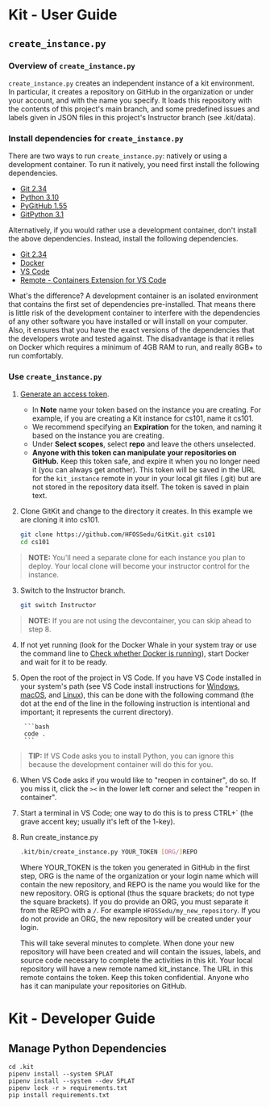 # Kit - User Guide

## `create_instance.py`

### Overview of `create_instance.py`

`create_instance.py` creates an independent instance of a kit environment. In particular, it creates a repository on GitHub in the organization or under your account, and with the name you specify. It loads this repository with the contents of this project's main branch, and some predefined issues and labels given in JSON files in this project's Instructor branch (see .kit/data).

### Install dependencies for `create_instance.py`

There are two ways to run `create_instance.py`: natively or using a development container. To run it natively, you need first install the following dependencies.

* [Git 2.34](https://git-scm.com/)
* [Python 3.10](https://www.python.org/)
* [PyGitHub 1.55](https://pygithub.readthedocs.io/en/latest/introduction.html)
* [GitPython 3.1](https://gitpython.readthedocs.io/en/stable/)

Alternatively, if you would rather use a development container, don't install the above dependencies. Instead, install the following dependencies.

* [Git 2.34](https://git-scm.com/)
* [Docker](https://www.docker.com/get-started)
* [VS Code](https://code.visualstudio.com/)
* [Remote - Containers Extension for VS Code](https://marketplace.visualstudio.com/items?itemName=ms-vscode-remote.remote-containers)

What's the difference? A development container is an isolated environment that contains the first set of dependencies pre-installed. That means there is little risk of the development container to interfere with the dependencies of any other software you have installed or will install on your computer. Also, it ensures that you have the exact versions of the dependencies that the developers wrote and tested against. The disadvantage is that it relies on Docker which requires a minimum of 4GB RAM to run, and really 8GB+ to run comfortably.

### Use `create_instance.py`

1. [Generate an access token](https://docs.github.com/en/authentication/keeping-your-account-and-data-secure/creating-a-personal-access-token).
    - In **Note** name your token based on the instance you are creating. For example, if you are creating a Kit instance for cs101, name it cs101.
    - We recommend specifying an **Expiration** for the token, and naming it based on the instance you are creating.
    - Under **Select scopes**, select **repo** and leave the others unselected.
    - **Anyone with this token can manipulate your repositories on GitHub.** Keep this token safe, and expire it when you no longer need it (you can always get another). This token will be saved in the URL for the `kit_instance` remote in your in your local git files (.git) but are not stored in the repository data itself. The token is saved in plain text.

2. Clone GitKit and change to the directory it creates. In this example we are cloning it into cs101.

    ```bash
    git clone https://github.com/HFOSSedu/GitKit.git cs101
    cd cs101
    ```

> **NOTE:** You'll need a separate clone for each instance you plan to deploy. Your local clone will become your instructor control for the instance.

3.  Switch to the Instructor branch.

    ```bash
    git switch Instructor
    ```

> **NOTE:** If you are not using the devcontainer, you can skip ahead to step 8.

4. If not yet running (look for the Docker Whale in your system tray or use the command line to [Check whether Docker is running](https://docs.docker.com/config/daemon/#check-whether-docker-is-running)), start Docker and wait for it to be ready.

5. Open the root of the project in VS Code. If you have VS Code installed in your system's path (see VS Code install instructions for [Windows](https://code.visualstudio.com/docs/setup/windows), [macOS](https://code.visualstudio.com/docs/setup/mac), and [Linux](https://code.visualstudio.com/docs/setup/linux)), this can be done with the following command (the dot at the end of the line in the following instruction is intentional and important; it represents the current directory).

        ```bash
        code .
        ```

> **TIP:** If VS Code asks you to install Python, you can ignore this because the development container will do this for you.

6. When VS Code asks if you would like to "reopen in container", do so. If you miss it, click the `><` in the lower left corner and select the "reopen in container".

7. Start a terminal in VS Code; one way to do this is to press CTRL+`  (the grave accent key; usually it's left of the 1-key).

8. Run create_instance.py

    ```bash
    .kit/bin/create_instance.py YOUR_TOKEN [ORG/]REPO
    ```

    Where YOUR_TOKEN is the token you generated in GitHub in the first step, ORG is the name of the organization or your login name which will contain the new repository, and REPO is the name you would like for the new repository. ORG is optional (thus the square brackets; do not type the square brackets). If you do provide an ORG, you must separate it from the REPO with a `/`. For example `HFOSSedu/my_new_repository`. If you do not provide an ORG, the new repository will be created under your login.

    This will take several minutes to complete. When done your new repository will have been created and will contain the issues, labels, and source code necessary to complete the activities in this kit.  Your local repository will have a new remote named kit_instance. The URL in this remote contains the token. Keep this token confidential. Anyone who has it can manipulate your repositories on GitHub.

# Kit - Developer Guide

## Manage Python Dependencies

```
cd .kit
pipenv install --system SPLAT
pipenv install --system --dev SPLAT
pipenv lock -r > requirements.txt
pip install requirements.txt
```
